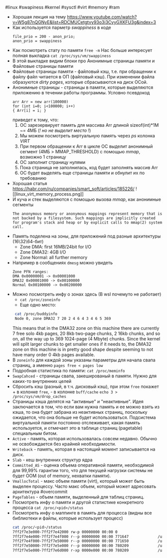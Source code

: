 #linux #swapiness #kernel #sysctl #virt #memory #ram



- Хорошая лекция на тему
	  https://www.youtube.com/watch?v=W5g87nQGNyE&list=RDCMUCetgtvy93o3i3CvyGXKFU3g&index=3
- Как используется парметр *swappiness* в коде
	```
	file_prio = 200 - anon_prio;
	anon_prio = swappiness
	```
- Как посмотреть стату по памяти
	`free -m`
	Нас больше интересует полная выкладка
	`cat /proc/sys/vm/swappiness`
- В этой выкладке видим блоки про Анонимные страницы памяти и Файловые страницы памяти
- Файловые страницы памяти - файловый кэш, т.е. при обращении к файлу файл читается в ОП (файловый кэш). При изменении файла образуются *dirty pages*, которые сбрасываются на диск ОСой.
- Анонимные страницы - страницы в памяти, которые выделяются приложению в течении работы программы.
	Условно псевдокод
	```
	arr Arr = new arr(100000)
	for (int i=0; i<100000; i++)
	{ Arr[i] = i; }
	```
	приведет к тому, что:
	1. ОС зарезервирует память для массива Arr длиной sizeof(int)\*1M ~= 4МБ (*! но не выделит место !*)
	2. Мы можем посмотреть виртуальную память через *ps* колонка *VIRT*
	3. При первом обращении к Arr в цикле ОС выделит анонимный сегмент (4МБ > MMAP_THRESHOLD) с помощью *mmap*, возможно 1 страницу
	4. ОС заполнит страницу нулями
	5. Пока страница не заполнилась, код будет заполнять массив Arr
	6. ОС будет выделять еще страницы памяти и обнулит их по требованию
- Хорошая статья
	https://habr.com/ru/companies/smart_soft/articles/185226/
	![[linux_virt_memory_process.png]]
- И куча и стек выделяются с помощью вызова *mmap*, как анонимные сегменты
	```
	The anonymous memory or anonymous mappings represent memory that is not backed by a filesystem. Such mappings are implicitly created for program's stack and heap or by explicit calls to mmap(2) system call.
	```
- Память поделена на зоны, для приложений под разные архитектуры (16\\32\\64-бит)
	- Zone DMA: first 16MB/24bit for I/O
	- Zone DMA32: 4GB I/O
	- Zone Normal: all further memory
- Например в сообщениях `dmesg` можно увидеть
	``` logs
	Zone PFN ranges:
	DMA 0x00000001 -> 0x00001000
	DMA32 0x00001000 -> 0x00100000
	Normal 0x00100000 -> 0x00200000
	```
- Можно посмотреть инфу о зонах здесь (В wsl почемуто не работает)
	- `cat /proc/zoneinfo`
	-  Еще одно место:
	``` bash
	 cat /proc/buddyinfo
	 Node 0, zone DMA32 7 20 2 4 6 4 3 4 6 5 369
	 ```
	This means that in the DMA32 zone on this machine there are currently 7 free solo 4kb pages, 20 8kb two-page chunks, 2 16kb chunks, and so on, all the way up to 369 1024-page (4 Mbyte) chunks. Since the kernel will split larger chunks to get smaller ones if it needs to, the DMA32 zone on this machine is in pretty good shape despite seeming to not have many order 0 4kb pages available.
- В `zoneinfo` для каждой зоны указаны параметры для начала свапа страниц, а именно `pages free < pages low`
- Подробная статистика по памяти:
	`cat /proc/meminfo`
- `SwapCahced` - страницы свапа, закешированый в памяти. Нужно для каких-то внутренних целей
- Сбросить кэш (разный, в т.ч. дисковый кэш), при этом `free` покажет + в колонке `free`, - в колонке `buff/cache`
	`echo 3 > /proc/sys/vm/drop_caches`
- Cтраницы кэша делятся на "активные" и "неактивные". Идея заключается в том, что если вам нужна память и ее можно взять из кэша, то она будет забрана из неактивных страниц, поскольку ожидается, что она больше не будет использоваться. Подсистема виртуальной памяти постоянно отслеживает, какая память используется, и отмечает это в таблице страниц (pagetable) специальным битом.
- `Active` - память, которая использовалась совсем недавно. Обычно не освобождается без крайней необходимости.
- `Writeback` - память, которая в настоящий момент записывается на диск.
- `Slab` - кеш внутренних структур ядра
- `Committed_AS` - оценка объема оперативной памяти, необходимой для 99,99% гарантии того, что для текущей нагрузки системы не будет OOM (out of memory, нехватки памяти).
- `VmallocTotal` - макс объем памяти (virt), который может быть выделен процессу. Часто макс объем, который может адресовать архитектура #overcommit
- `PageTables` - объем памяти, выделенный для таблиц страниц.
- Посмотреть инфу о памяти и другой статистике конкретного процесса
	`cat /proc/<pid>/status`
- Посмотреть инфу о маппинге в память для процесса (видны все библиотеки и файлы, которые использует процесс)
	``` bash
	cat /proc/<pid>/status
	7ff2f7e3e000-7ff2f7e42000 rw-p 00000000 00:00 0
	7ff2f7e4e000-7ff2f7e4f000 r--p 00000000 00:00 771647             /usr/lib/locale/C.UTF-8/LC_NUMERIC
	7ff2f7e4f000-7ff2f7e50000 r--p 00000000 00:00 771650             /usr/lib/locale/C.UTF-8/LC_TIME
	7ff2f7e50000-7ff2f7e5e000 r--p 00000000 00:00 780209             /usr/lib/x86_64-linux-gnu/libtinfo.so.6.2
	7ff2f7e5e000-7ff2f7e6d000 r-xp 0000e000 00:00 780209             /usr/lib/x86_64-linux-gnu/libtinfo.so.6.2
```